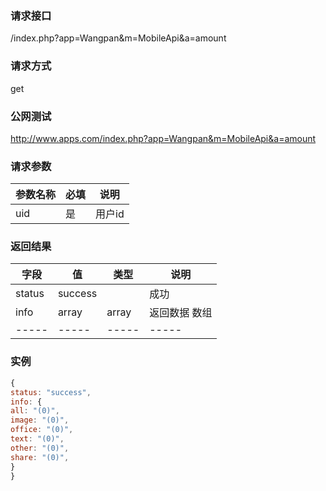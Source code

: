 ### **请求接口**
/index.php?app=Wangpan&m=MobileApi&a=amount

### **请求方式**
get

### **公网测试**
http://www.apps.com/index.php?app=Wangpan&m=MobileApi&a=amount

### **请求参数**

| 参数名称  |必填|     说明      |
|------|-----|------|
| uid     | 是 |   用户id   |

### **返回结果**
|字段       |值             |类型    |说明           |
| --------- |--------      |--------|--------       |
|status       |success      |  |成功  |
|info       |array         |array  |返回数据 数组    |
|-----      |-----         |-----  |-----           |



### 实例

``` javascript
{
status: "success",
info: {
all: "(0)",
image: "(0)",
office: "(0)",
text: "(0)",
other: "(0)",
share: "(0)",
}
}